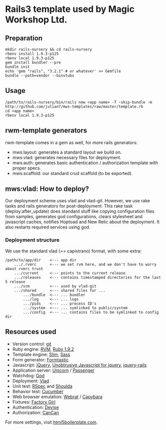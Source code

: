 # Rails3 template used by Magic Workshop Ltd.

## Preparation
    mkdir rails-nursery && cd rails-nursery
    rbenv install 1.9.3-p125
    rbenv local 1.9.3-p125
    gem install bundler --pre
    bundle init
    echo 'gem "rails", "3.2.1" # or whatever' >> Gemfile
    bundle --path=vendor --binstubs

## Usage

    /path/to/rails-nursery/bin/rails new <app name> -T -skip-bundle -m http://github.com/julian7/mws-templates/raw/master/template.rb
    cd <app name>
    rbenv local 1.9.3-p125

## rwm-template generators

rwm-template comes in a gem as well, for more rails generators:

* mws:layout: generates a standard layout we build on.
* mws:vlad: generates necessary files for deployment.
* mws:auth: generates basic authentication / authorization template with proper specs.
* mws:scaffold: our standard crud scaffold (to be exported).

## mws:vlad: How to deploy?

Our deployment scheme uses vlad and vlad-git. However, we use rake tasks and rails generators for post-deployment. This rake task (deploy:after_update) does standard stuff like copying configuration files from samples, generates god configurations, clears stylesheet and javascript caches, notifies Hoptoad and New Relic about the deployment. It also restarts required services using god.

### Deployment structure

We use the standard vlad (== capistrano) format, with some extra:

    /path/to/app/dir    <--- app dir
        .../.rvmrc      <--- we set rvm here, and we don't have to worry about rvmrc trust
        .../current     <--- points to the current release
        .../releases    <--- contains timestamped directories for the last 5 release
        .../scm         <--- used by vlad-git
        .../shared      <--- shared files for ...
            .../bundle  <--- ... bundler
            .../log     <--- ... logs
            .../pids    <--- ... process ID's
            .../system  <--- ... symlinked to public/system
            .../config  <--- ... contains files to be symlinked to config dir

## Resources used

* Version control: [git](http://git-scm.com/)
* Ruby engine: [RVM](http://rvm.beginrescueend.com/), [Ruby 1.9.2](http://ruby-lang.org/)
* Template engine: [Slim](http://slim-lang.com/), [Sass](http://sass-lang.com/)
* Form generator: [Formtastic](http://github.com/justinfrench/formtastic)
* Javascript: [jQuery](http://www.jquery.com/), [Unobtrusive Javascript for jquery](http://github.com/rails/jquery-ujs/), [jquery-rails](http://rubygems.org/gems/jquery-rails)
* Application server: [Unicorn](http://unicorn.bogomips.org/) / [Passenger](http://www.modrails.com/)
* Watchdog: [God](http://god.rubyforge.org/)
* Deployment: [Vlad](http://rubyhitsquad.com/Vlad_the_Deployer.html)
* Unit test: [RSpec](http://rspec.info/) and [Shoulda](http://github.com/thoughtbot/shoulda)
* Behavior test: [Cucumber](http://cukes.info/)
* Web browser emulation: [Webrat](https://github.com/brynary/webrat) / [Capybara](http://github.com/jnicklas/capybara)
* Fixtures: [Factory Girl](http://github.com/thoughtbot/factory_girl)
* Authentication: [Devise](http://github.com/plataformatec/devise)
* Authorization: [CanCan](http://github.com/ryanb/cancan)

For more settings, visit [html5boilerplate.com](http://html5boilerplate.com/).
